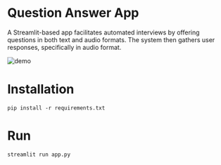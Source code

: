 # Question Answer App

A Streamlit-based app facilitates automated interviews by offering questions in both text and audio formats. The system then gathers user responses, specifically in audio format.

![demo](demos/demo.gif)

# Installation

```
pip install -r requirements.txt
```

# Run

```
streamlit run app.py
```